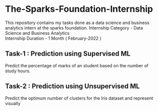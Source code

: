 # The-Sparks-Foundation-Internship

This repository contains my tasks done as a data science and business analytics intern at the sparks foundation.
Internship Category - Data Science and Business Analytics  
Internship Duration - 1 Month ( February-2022 )  

## Task-1 : Prediction using Supervised ML 

Predict the percentage of marks of an student based on the number of study hours.

## Task-2 : Prediction using Unsupervised ML

Predict the optimum number of clusters for the Iris dataset and represent visually

